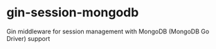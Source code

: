# gin-session-mongodb
Gin middleware for session management with MongoDB (MongoDB Go Driver) support
